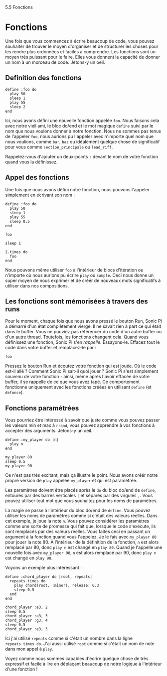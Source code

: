 5.5 Fonctions

# Fonctions

Une fois que vous commencez à écrire beaucoup de code, vous pouvez 
souhaiter de trouver le moyen d'organiser et de structurer les choses pour 
les rendre plus ordonnées et faciles à comprendre. Les fonctions sont 
un moyen très puissant pour le faire. Elles vous donnent la capacité de 
donner un nom à un morceau de code. Jetons-y un oeil.

## Definition des fonctions

```
define :foo do
  play 50
  sleep 1
  play 55
  sleep 2
end
```

Ici, nous avons défini une nouvelle fonction appelée `foo`. Nous 
faisons cela avec notre vieil ami, le bloc do/end et le mot magique 
`define` suivi par le nom que nous voulons donner à notre fonction. 
Nous ne sommes pas tenus de l'appeler `foo`, nous aurions pu l'appeler 
avec n'importe quel nom que nous voulions, comme `bar`, `baz` ou 
idéalement quelque chose de significatif pour vous comme 
`section_principale` ou `lead_riff`.

Rappelez-vous d'ajouter un deux-points `:` devant le nom de votre 
fonction quand vous la définissez.

## Appel des fonctions

Une fois que nous avons défini notre fonction, nous pouvons l'appeler 
simplement en écrivant son nom :

```
define :foo do
  play 50
  sleep 1
  play 55
  sleep 0.5
end

foo

sleep 1

2.times do
  foo
end
```

Nous pouvons même utiliser `foo` à l'intérieur de blocs d'itération 
ou n'importe où nous aurions pu écrire `play` ou `sample`. Ceci nous 
donne un super moyen de nous exprimer et de créér de nouveaux mots 
significatifs à utiliser dans nos compositions.

## Les fonctions sont mémorisées à travers des runs

Pour le moment, chaque fois que nous avons pressé le bouton Run, Sonic 
Pi a démarré d'un état complètement vierge. Il ne savait rien à part ce 
qui était dans le buffer. Vous ne pouviez pas référencer du 
code d'un autre buffer ou d'un autre thread. Toutefois, les 
fonctions changent cela. Quand vous définissez une fonction, Sonic Pi 
s'en *rappelle*. Essayons-le. Effacez tout le code dans votre buffer et 
remplacez-le par :

```
foo
```

Pressez le bouton Run et écoutez votre fonction qui est jouée. Où le 
code est-il allé ? Comment Sonic Pi sait-il quoi jouer ? Sonic Pi s'est 
simplement souvenu de votre fonction - ainsi, même après l'avoir 
effacée de votre buffer, il se rappelle de ce que vous avez 
tapé. Ce comportement fonctionne uniquement avec les fonctions créées 
en utilisant `define` (et `defonce`).

## Fonctions paramétrées

Vous pourriez être intéressé à savoir que juste comme vous pouvez 
passer les valeurs min et max à `rrand`, vous pouvez apprendre à vos 
fonctions à accepter des arguments. Jetons-y un oeil.

```
define :my_player do |n|
  play n
end

my_player 80
sleep 0.5
my_player 90
```

Ce n'est pas très excitant, mais ça illustre le point. Nous avons 
créér notre propre version de `play` appelée `my_player` et qui est 
paramétrée.

Les paramètres doivent être placés après le `do` du bloc do/end de 
`define`, entourés par des barres verticales `|` et séparés par des 
virgules `,`. Vous pouvez utiliser tout mot que vous souhaitez pour les 
noms de paramètres. 

La magie se passe à l'intérieur du bloc do/end de `define`. Vous 
pouvez utiliser les noms de paramètres comme si c'était des valeurs 
réelles. Dans cet exemple, je joue la note `n`. Vous pouvez considérer 
les paramètres comme une sorte de promesse qui fait que, lorsque le code 
s'exécute, ils sont remplacés par des valeurs réelles. Vous faites 
ceci en passant un argument à la fonction quand vous l'appelez. Je le 
fais avec `my_player 80` pour jouer la note 80. À l'intérieur de la 
définition de la fonction, `n` est alors remplacé par 80, donc 
`play n` est changé en `play 80`. Quand je l'appelle une nouvelle fois 
avec `my_player 90`, `n` est alors remplacé par 90, donc `play n` est 
changé en `play 90`.

Voyons un exemple plus intéressant :

``` 
define :chord_player do |root, repeats| 
  repeats.times do
    play chord(root, :minor), release: 0.3
    sleep 0.5
  end
end

chord_player :e3, 2
sleep 0.5
chord_player :a3, 3
chord_player :g3, 4
sleep 0.5
chord_player :e3, 3

```

Ici j'ai utilisé `repeats` comme si c'était un nombre dans la ligne 
`repeats.times do`. J'ai aussi utilisé `root` comme si c'était un nom de 
note dans mon appel à `play`.

Voyez comme nous sommes capables d'écrire quelque chose de très 
expressif et facile à lire en déplaçant beaucoup de notre logique à 
l'intérieur d'une fonction !
